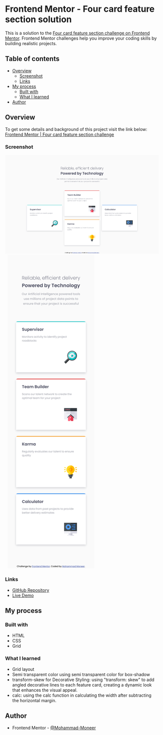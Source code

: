 # Frontend Mentor - Four card feature section solution

This is a solution to the [Four card feature section challenge on Frontend Mentor](https://www.frontendmentor.io/challenges/four-card-feature-section-weK1eFYK). Frontend Mentor challenges help you improve your coding skills by building realistic projects.

## Table of contents

- [Overview](#overview)
  - [Screenshot](#screenshot)
  - [Links](#links)
- [My process](#my-process)
  - [Built with](#built-with)
  - [What I learned](#what-i-learned)
- [Author](#author)


## Overview
To get some details and background of this project visit the link below:
[Frontend Mentor | Four card feature section challenge](https://www.frontendmentor.io/challenges/four-card-feature-section-weK1eFYK)

### Screenshot

![Desktop Screenshot - Four card feature section](./screenshot_four-card-feature-section_desktop.png)
&nbsp;
![Mobile Screenshot - Four card feature section](./screenshot_four-card-feature-section_mobile.png)

### Links

- [GitHub Repository](https://github.com/Mohammad-Moneer/four-card-feature-section-master)
- [Live Demo](https://mohammad-moneer.github.io/four-card-feature-section-master/)

## My process

### Built with

- HTML
- CSS
- Grid


### What I learned

- Grid layout
- Semi transparent color
using semi transparent color for box-shadow
- transform-skew for Decorative Styling:
using "transform: skew" to add angled decorative lines to each feature card, creating a dynamic look that enhances the visual appeal.
- calc:
using the calc function in calculating the width after subtracting the horizontal margin.

## Author

- Frontend Mentor - [@Mohammad-Moneer](https://www.frontendmentor.io/profile/Mohammad-Moneer)